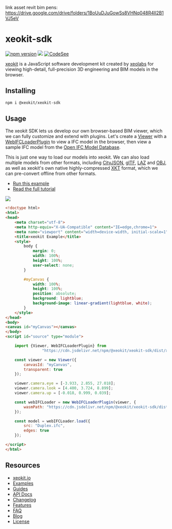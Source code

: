 link asset revit bim pens: https://drive.google.com/drive/folders/1BoUuDJuGowSs8VHNq048R4Il2B1VJ5eV

# xeokit-sdk

[![npm version](https://badge.fury.io/js/%40xeokit%2Fxeokit-sdk.svg)](https://badge.fury.io/js/%40xeokit%2Fxeokit-sdk)
[![](https://data.jsdelivr.com/v1/package/npm/@xeokit/xeokit-sdk/badge)](https://www.jsdelivr.com/package/npm/@xeokit/xeokit-sdk)
[![CodeSee](https://github.com/xeokit/xeokit-sdk/actions/workflows/codesee-arch-diagram.yml/badge.svg)](https://github.com/xeokit/xeokit-sdk/actions/workflows/codesee-arch-diagram.yml)

[xeokit](http://xeokit.io) is a JavaScript software development kit created by [xeolabs](http://xeolabs.com) for viewing
high-detail, full-precision 3D engineering and BIM models in the browser.

## Installing

````bash
npm i @xeokit/xeokit-sdk
````

## Usage

The xeokit SDK lets us develop our own browser-based BIM viewer, which we can fully customize and extend with
plugins. Let's create a [Viewer](https://xeokit.github.io/xeokit-sdk/docs/class/src/viewer/Viewer.js~Viewer.html) with
a [WebIFCLoaderPlugin](https://xeokit.github.io/xeokit-sdk/docs/class/src/plugins/WebIFCLoaderPlugin/WebIFCLoaderPlugin.js~WebIFCLoaderPlugin.html)
to view a IFC model in the browser, then view a sample IFC model from
the [Open IFC Model Database](http://openifcmodel.cs.auckland.ac.nz/Model/Details/274).

This is just one way to load our models into xeokit. We can also load multiple models from other formats, 
including [CityJSON](https://xeokit.github.io/xeokit-sdk/docs/class/src/plugins/CityJSONLoaderPlugin/CityJSONLoaderPlugin.js~CityJSONLoaderPlugin.html), 
[glTF](https://xeokit.github.io/xeokit-sdk/docs/class/src/plugins/GLTFLoaderPlugin/GLTFLoaderPlugin.js~GLTFLoaderPlugin.html), 
[LAZ](https://xeokit.github.io/xeokit-sdk/docs/class/src/plugins/LASLoaderPlugin/LASLoaderPlugin.js~LASLoaderPlugin.html) 
and [OBJ](https://xeokit.github.io/xeokit-sdk/docs/class/src/plugins/OBJLoaderPlugin/OBJLoaderPlugin.js~OBJLoaderPlugin.html), 
as well as xeokit's own native highly-compressed [XKT](https://xeokit.github.io/xeokit-sdk/docs/class/src/plugins/XKTLoaderPlugin/XKTLoaderPlugin.js~XKTLoaderPlugin.html) format, 
which we can pre-convert offline from other formats.  

 * [Run this example](https://xeokit.github.io/xeokit-sdk/examples/#BIMOffline_WebIFCLoaderPlugin_Duplex)
 * [Read the full tutorial](https://www.notion.so/xeokit/Viewing-an-IFC-Model-with-WebIFCLoaderPlugin-9a572b801af949bf87a21c88968bd251)

![](https://xeokit.io/img/docs/WebIFCLoaderPlugin/WebIFCLoaderPluginBig.png)

````html
<!doctype html>
<html>
<head>
    <meta charset="utf-8">
    <meta http-equiv="X-UA-Compatible" content="IE=edge,chrome=1">
    <meta name="viewport" content="width=device-width, initial-scale=1">
    <title>xeokit Example</title>
    <style>
        body {
            margin: 0;
            width: 100%;
            height: 100%;
            user-select: none;
        }

        #myCanvas {
            width: 100%;
            height: 100%;
            position: absolute;
            background: lightblue;
            background-image: linear-gradient(lightblue, white);
        }
    </style>
</head>
<body>
<canvas id="myCanvas"></canvas>
</body>
<script id="source" type="module">

    import {Viewer, WebIFCLoaderPlugin} from
                "https://cdn.jsdelivr.net/npm/@xeokit/xeokit-sdk/dist/xeokit-sdk.es.min.js";

    const viewer = new Viewer({
        canvasId: "myCanvas",
        transparent: true
    });

    viewer.camera.eye = [-3.933, 2.855, 27.018];
    viewer.camera.look = [4.400, 3.724, 8.899];
    viewer.camera.up = [-0.018, 0.999, 0.039];

    const webIFCLoader = new WebIFCLoaderPlugin(viewer, {
        wasmPath: "https://cdn.jsdelivr.net/npm/@xeokit/xeokit-sdk/dist/"
    });

    const model = webIFCLoader.load({
        src: "Duplex.ifc",
        edges: true
    });

</script>
</html>
````

## Resources

* [xeokit.io](https://xeokit.io/)
* [Examples](http://xeokit.github.io/xeokit-sdk/examples/)
* [Guides](https://www.notion.so/xeokit/xeokit-Documentation-4598591fcedb4889bf8896750651f74e)
* [API Docs](https://xeokit.github.io/xeokit-sdk/docs/)
* [Changelog](https://xeokit.github.io/xeokit-sdk/CHANGE_LOG)
* [Features](https://xeokit.io/index.html?foo=1#features)
* [FAQ](https://xeokit.io/index.html?foo=1#faq)
* [Blog](https://xeokit.io/blog.html)
* [License](https://xeokit.io/index.html#pricing)






